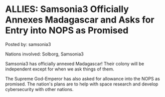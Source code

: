 # ALLIES: Samsonia3 Officially Annexes Madagascar and Asks for Entry into NOPS as Promised

Posted by: samsonia3

Nations involved: Solborg, Samsonia3

Samsonia3 has officially annexed Madagascar! Their colony will be independent except for when we ask things of them. 

The Supreme God-Emperor has also asked for allowance into the NOPS as promised. The nation's plans are to help with space research and develop cybersecurity with other nations.
